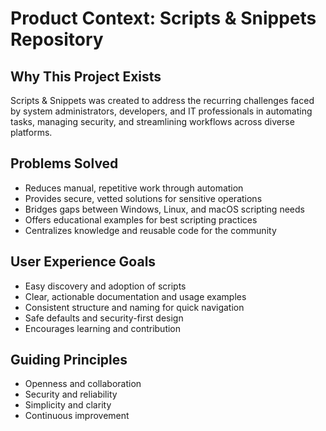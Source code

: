 # Product Context: Scripts & Snippets Repository

## Why This Project Exists
Scripts & Snippets was created to address the recurring challenges faced by system administrators, developers, and IT professionals in automating tasks, managing security, and streamlining workflows across diverse platforms.

## Problems Solved
- Reduces manual, repetitive work through automation
- Provides secure, vetted solutions for sensitive operations
- Bridges gaps between Windows, Linux, and macOS scripting needs
- Offers educational examples for best scripting practices
- Centralizes knowledge and reusable code for the community

## User Experience Goals
- Easy discovery and adoption of scripts
- Clear, actionable documentation and usage examples
- Consistent structure and naming for quick navigation
- Safe defaults and security-first design
- Encourages learning and contribution

## Guiding Principles
- Openness and collaboration
- Security and reliability
- Simplicity and clarity
- Continuous improvement
